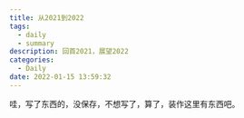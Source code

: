 ```yaml
---
title: 从2021到2022
tags:
  - daily
  - summary
description: 回首2021，展望2022
categories:
  - Daily
date: 2022-01-15 13:59:32
---
```


哇，写了东西的，没保存，不想写了，算了，装作这里有东西吧。